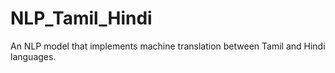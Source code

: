 # NLP_Tamil_Hindi
An NLP model that implements machine translation between Tamil and Hindi languages.
